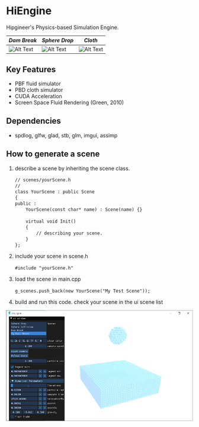 # HiEngine
Hipgineer's Physics-based Simulation Engine.

*Dam Break* | *Sphere Drop* | *Cloth*
--- | --- | ---
![Alt Text](https://github.com/Hipgineer/HiEngine/blob/main/doc/img/ex_dambreak.gif) | ![Alt Text](https://github.com/Hipgineer/HiEngine/blob/main/doc/img/ex_spheredrop.gif) | ![Alt Text](https://github.com/Hipgineer/HiEngine/blob/main/doc/img/ex_cloth.gif)

## Key Features
- PBF fluid simulator
- PBD cloth simulator
- CUDA Acceleration
- Screen Space Fluid Rendering (Green, 2010)

## Dependencies
- spdlog, glfw, glad, stb, glm, imgui, assimp

## How to generate a scene
1. describe a scene by inheriting the scene class.
    ```
    // scenes/yourScene.h
    // 
    class YourScene : public Scene
    {
    public :
        YourScene(const char* name) : Scene(name) {}

        virtual void Init()
        {
            // describing your scene.
        }
    };
    ```
2. include your scene in scene.h
    
    ```#include "yourScene.h"```
    
3. load the scene in main.cpp

    ```g_scenes.push_back(new YourScene("My Test Scene")); ```
    
4. build and run this code. check your scene in the ui scene list

![Alt Text](https://github.com/Hipgineer/HiEngine/blob/main/doc/img/myTestScene.png)

